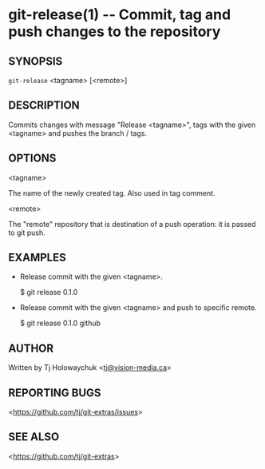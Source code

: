 git-release(1) -- Commit, tag and push changes to the repository
================================================================

## SYNOPSIS

`git-release` &lt;tagname&gt; [&lt;remote&gt;]

## DESCRIPTION

  Commits changes with message "Release &lt;tagname&gt;", tags with the given &lt;tagname&gt; and pushes the branch / tags.

## OPTIONS

  &lt;tagname&gt;

  The name of the newly created tag. Also used in tag comment.

  &lt;remote&gt;

  The "remote" repository that is destination of a push operation: it is passed to git push.

## EXAMPLES

  * Release commit with the given &lt;tagname&gt;.

    $ git release 0.1.0

  * Release commit with the given &lt;tagname&gt; and push to specific remote.

    $ git release 0.1.0 github

## AUTHOR

Written by Tj Holowaychuk &lt;<tj@vision-media.ca>&gt;

## REPORTING BUGS

&lt;<https://github.com/tj/git-extras/issues>&gt;

## SEE ALSO

&lt;<https://github.com/tj/git-extras>&gt;

